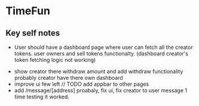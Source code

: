 # TimeFun

## Key self notes 
<!-- - devnet testing on /new route. initCreator, buyTokens, sellTokens, withdrawTokenAmount, sendMessage, creatorReplyUser all handler are working but the frontend shows txns failed/in process while the explorer shows txn success.  -->
<!-- - proabably store short bio and big bio on chain -->
<!-- - /createCreator take image and store it probably ipfs or db then store the uri on-chain -->
<!-- - Home page creator card ui looks ugly, improve it -->
<!-- - add buy creator tokens on there respected /profile/[address] , also should add functionalty to fetch 10 last tranactions of creator's token mint under activity tab -->
- User should have a dashboard page where user can fetch all the creator tokens. user owners and sell tokens functionalty. (dashboard creator's token fetching logic not working)
<!-- - fix eventListeners logic on frontend, let creator see past conversation and new one coming. ..... or fix program to store creator reply to user on chain for better fetching mesasges -->
- show creator there withdraw amount and add withdraw functionality probably creator have there own dashboard
- improve ui few left // TODO add appbar to other pages
- add /message/[address] proabaly, fix ui, fix creator to user message 1 time testing it worked.